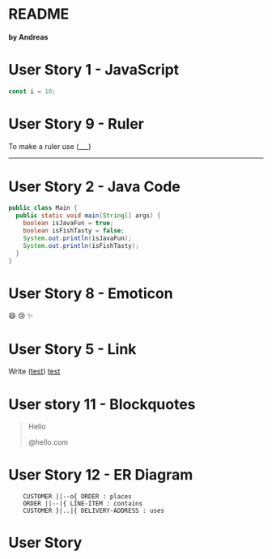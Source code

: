 # README

#### by Andreas

# User Story 1 - JavaScript

```javascript
const i = 10;

```

# User Story 9 - Ruler

To make a ruler use (___)
___

# User Story 2 - Java Code

```java
public class Main {
  public static void main(String[] args) {
    boolean isJavaFun = true;
    boolean isFishTasty = false;    
    System.out.println(isJavaFun);
    System.out.println(isFishTasty);
  }
}
```

# User Story 8 - Emoticon

:smile: :cry: :sparkles:

# User Story 5 - Link

Write ([test](www.test.com))
[test](www.test.com)

# User story 11 - Blockquotes

> Hello
>
> @hello.com

# User Story 12 - ER Diagram

```erDiagram
    CUSTOMER ||--o{ ORDER : places
    ORDER ||--|{ LINE-ITEM : contains
    CUSTOMER }|..|{ DELIVERY-ADDRESS : uses
```

# User Story
